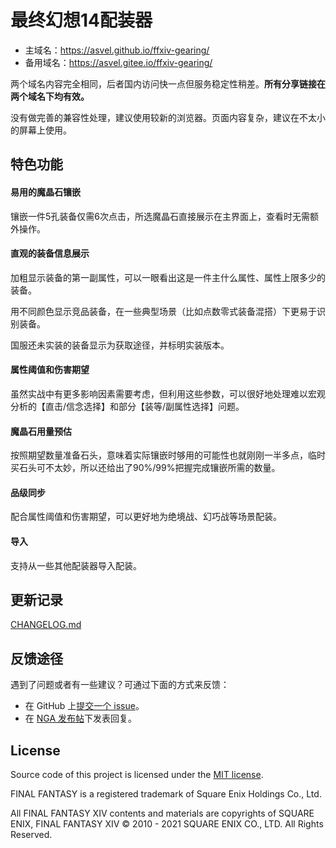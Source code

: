 # 最终幻想14配装器

* 主域名：https://asvel.github.io/ffxiv-gearing/
* 备用域名：https://asvel.gitee.io/ffxiv-gearing/

两个域名内容完全相同，后者国内访问快一点但服务稳定性稍差。**所有分享链接在两个域名下均有效。**

没有做完善的兼容性处理，建议使用较新的浏览器。页面内容复杂，建议在不太小的屏幕上使用。


## 特色功能

#### 易用的魔晶石镶嵌

镶嵌一件5孔装备仅需6次点击，所选魔晶石直接展示在主界面上，查看时无需额外操作。

#### 直观的装备信息展示

加粗显示装备的第一副属性，可以一眼看出这是一件主什么属性、属性上限多少的装备。

用不同颜色显示竞品装备，在一些典型场景（比如点数零式装备混搭）下更易于识别装备。

国服还未实装的装备显示为获取途径，并标明实装版本。

#### 属性阈值和伤害期望

虽然实战中有更多影响因素需要考虑，但利用这些参数，可以很好地处理难以宏观分析的【直击/信念选择】和部分【装等/副属性选择】问题。

#### 魔晶石用量预估

按照期望数量准备石头，意味着实际镶嵌时够用的可能性也就刚刚一半多点，临时买石头可不太妙，所以还给出了90%/99%把握完成镶嵌所需的数量。

#### 品级同步

配合属性阈值和伤害期望，可以更好地为绝境战、幻巧战等场景配装。

#### 导入

支持从一些其他配装器导入配装。

## 更新记录

[CHANGELOG.md](CHANGELOG.md)

## 反馈途径

遇到了问题或者有一些建议？可通过下面的方式来反馈：
* 在 GitHub 上[提交一个 issue](https://github.com/Asvel/ffxiv-gearing/issues/new)。
* 在 [NGA 发布帖](https://bbs.nga.cn/read.php?tid=22628951)下发表回复。


## License

Source code of this project is licensed under the [MIT license](LICENSE.txt).

FINAL FANTASY is a registered trademark of Square Enix Holdings Co., Ltd.

All FINAL FANTASY XIV contents and materials are copyrights of SQUARE ENIX, FINAL FANTASY XIV © 2010 - 2021 SQUARE ENIX CO., LTD. All Rights Reserved.
